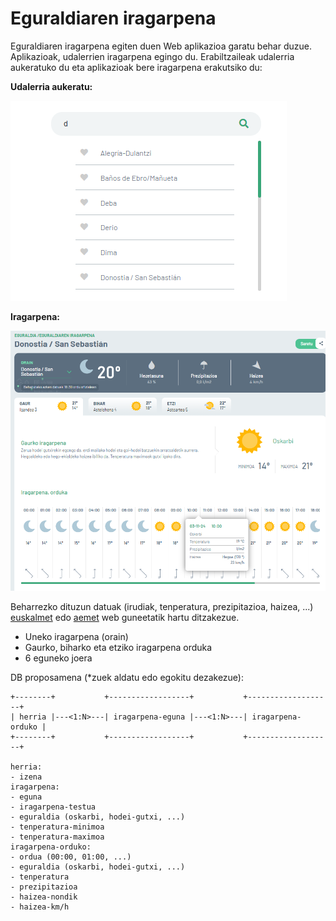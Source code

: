 # Eguraldiaren iragarpena

Eguraldiaren iragarpena egiten duen Web aplikazioa garatu behar duzue. Aplikazioak, udalerrien iragarpena egingo du. Erabiltzaileak udalerria aukeratuko du eta aplikazioak bere iragarpena erakutsiko du:

**Udalerria aukeratu:**

![udalerriak](udalerriak.png)

**Iragarpena:**

![eguraldi-iragarpena](eguraldi-iragarpena.png)

Beharrezko dituzun datuak (irudiak, tenperatura, prezipitazioa, haizea, ...) [euskalmet](https://www.euskalmet.euskadi.eus/hasiera/) edo [aemet](https://www.aemet.es/eu/portada) web guneetatik hartu ditzakezue.

- Uneko iragarpena (orain)
- Gaurko, biharko eta etziko iragarpena orduka
- 6 eguneko joera

DB proposamena (*zuek aldatu edo egokitu dezakezue):

```ascii
+--------+           +------------------+           +-------------------+
| herria |---<1:N>---| iragarpena-eguna |---<1:N>---| iragarpena-orduko |
+--------+           +------------------+           +-------------------+

herria:
- izena
iragarpena:
- eguna
- iragarpena-testua
- eguraldia (oskarbi, hodei-gutxi, ...)
- tenperatura-minimoa
- tenperatura-maximoa
iragarpena-orduko:
- ordua (00:00, 01:00, ...)
- eguraldia (oskarbi, hodei-gutxi, ...)
- tenperatura
- prezipitazioa
- haizea-nondik
- haizea-km/h
```
